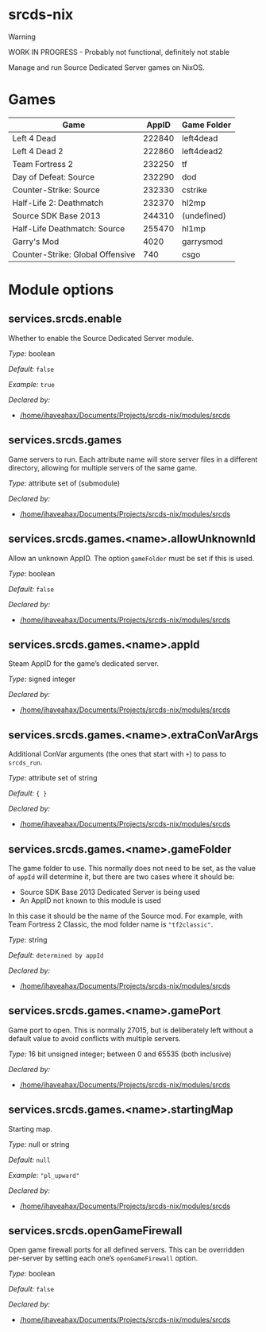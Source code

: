 # srcds-nix

> [!WARNING]
> WORK IN PROGRESS - Probably not functional, definitely not stable

Manage and run Source Dedicated Server games on NixOS.

# Games

| Game | AppID | Game Folder |
| --- | --- | --- |
| Left 4 Dead | 222840 | left4dead |
| Left 4 Dead 2 | 222860 | left4dead2 |
| Team Fortress 2 | 232250 | tf |
| Day of Defeat: Source | 232290 | dod |
| Counter-Strike: Source | 232330 | cstrike |
| Half-Life 2: Deathmatch | 232370 | hl2mp |
| Source SDK Base 2013 | 244310 | (undefined) |
| Half-Life Deathmatch: Source | 255470 | hl1mp |
| Garry's Mod | 4020 | garrysmod |
| Counter-Strike: Global Offensive | 740 | csgo |

# Module options

## services\.srcds\.enable

Whether to enable the Source Dedicated Server module\.



*Type:*
boolean



*Default:*
` false `



*Example:*
` true `

*Declared by:*
 - [/home/ihaveahax/Documents/Projects/srcds-nix/modules/srcds](file:///home/ihaveahax/Documents/Projects/srcds-nix/modules/srcds)



## services\.srcds\.games



Game servers to run\. Each attribute name will store server files in a different directory, allowing for multiple servers of the same game\.



*Type:*
attribute set of (submodule)

*Declared by:*
 - [/home/ihaveahax/Documents/Projects/srcds-nix/modules/srcds](file:///home/ihaveahax/Documents/Projects/srcds-nix/modules/srcds)



## services\.srcds\.games\.\<name>\.allowUnknownId



Allow an unknown AppID\. The option ` gameFolder ` must be set if this is used\.



*Type:*
boolean



*Default:*
` false `

*Declared by:*
 - [/home/ihaveahax/Documents/Projects/srcds-nix/modules/srcds](file:///home/ihaveahax/Documents/Projects/srcds-nix/modules/srcds)



## services\.srcds\.games\.\<name>\.appId



Steam AppID for the game’s dedicated server\.



*Type:*
signed integer

*Declared by:*
 - [/home/ihaveahax/Documents/Projects/srcds-nix/modules/srcds](file:///home/ihaveahax/Documents/Projects/srcds-nix/modules/srcds)



## services\.srcds\.games\.\<name>\.extraConVarArgs



Additional ConVar arguments (the ones that start with ` + `) to pass to ` srcds_run `\.



*Type:*
attribute set of string



*Default:*
` { } `

*Declared by:*
 - [/home/ihaveahax/Documents/Projects/srcds-nix/modules/srcds](file:///home/ihaveahax/Documents/Projects/srcds-nix/modules/srcds)



## services\.srcds\.games\.\<name>\.gameFolder



The game folder to use\. This normally does not need to be set, as the value of ` appId ` will determine it, but there are two cases where it should be:

 - Source SDK Base 2013 Dedicated Server is being used
 - An AppID not known to this module is used

In this case it should be the name of the Source mod\. For example, with Team Fortress 2 Classic, the mod folder name is ` "tf2classic" `\.



*Type:*
string



*Default:*
` determined by appId `

*Declared by:*
 - [/home/ihaveahax/Documents/Projects/srcds-nix/modules/srcds](file:///home/ihaveahax/Documents/Projects/srcds-nix/modules/srcds)



## services\.srcds\.games\.\<name>\.gamePort



Game port to open\. This is normally 27015, but is deliberately left without a default value to avoid conflicts with multiple servers\.



*Type:*
16 bit unsigned integer; between 0 and 65535 (both inclusive)

*Declared by:*
 - [/home/ihaveahax/Documents/Projects/srcds-nix/modules/srcds](file:///home/ihaveahax/Documents/Projects/srcds-nix/modules/srcds)



## services\.srcds\.games\.\<name>\.startingMap



Starting map\.



*Type:*
null or string



*Default:*
` null `



*Example:*
` "pl_upward" `

*Declared by:*
 - [/home/ihaveahax/Documents/Projects/srcds-nix/modules/srcds](file:///home/ihaveahax/Documents/Projects/srcds-nix/modules/srcds)



## services\.srcds\.openGameFirewall



Open game firewall ports for all defined servers\. This can be overridden per-server by setting each one’s ` openGameFirewall ` option\.



*Type:*
boolean



*Default:*
` false `

*Declared by:*
 - [/home/ihaveahax/Documents/Projects/srcds-nix/modules/srcds](file:///home/ihaveahax/Documents/Projects/srcds-nix/modules/srcds)



